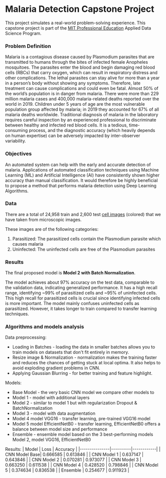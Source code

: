 # Malaria Detection Capstone Project

This project simulates a real-world problem-solving experience. This capstone project is part of the [MIT Professional Education](https://www.mygreatlearning.com/mit-data-science-program) Applied Data Science Program.

### Problem Definition

Malaria is a contagious disease caused by Plasmodium parasites that are transmitted to humans through the bites of infected female Anopheles mosquitoes. The parasites enter the blood and begin damaging red blood cells (RBCs) that carry oxygen, which can result in respiratory distress and other complications. The lethal parasites can stay alive for more than a year in a person’s body without showing any symptoms. Therefore, late treatment can cause complications and could even be fatal. Almost 50% of the world’s population is in danger from malaria. There were more than 229 million malaria cases and 400,000 malaria-related deaths reported over the world in 2019. Children under 5 years of age are the most vulnerable population group affected by malaria; in 2019 they accounted for 67% of all malaria deaths worldwide. Traditional diagnosis of malaria in the laboratory requires careful inspection by an experienced professional to discriminate between healthy and infected red blood cells. It is a tedious, time-consuming process, and the diagnostic accuracy (which heavily depends on human expertise) can be adversely impacted by inter-observer variability.

### Objectives

An automated system can help with the early and accurate detection of malaria. Applications of automated classification techniques using Machine Learning (ML) and Artificial Intelligence (AI) have consistently shown higher accuracy than manual classification. It would therefore be highly beneficial to propose a method that performs malaria detection using Deep Learning Algorithms.

### Data

There are a total of 24,958 train and 2,600 test [cell images](https://drive.google.com/file/d/1n3o1Xghpy9ufZwHkQFE5l5d9sUHQOUWM/view) (colored) that we have taken from microscopic images. 

These images are of the following categories:
1. Parasitized: The parasitized cells contain the Plasmodium parasite which causes malaria
2. Uninfected: The uninfected cells are free of the Plasmodium parasites

### Results

The final proposed model is **Model 2 with Batch Normalization**.

The model achieves about 97% accuracy on the test data, comparable to the validation data, indicating generalized performance. It has a high recall range, identifying ~99% of parasitized cells and ~95% of uninfected cells. This high recall for parasitized cells is crucial since identifying infected cells is more important. The model mainly confuses uninfected cells as parasitized. However, it takes longer to train compared to transfer learning techniques.

### Algorithms and models analysis

Data preprocessing: 
* Loading in Batches - loading the data in smaller batches allows you to train models on datasets that don't fit entirely in memory.
* Resize image & Normalization - normalization makes the training faster and reduces the chances of getting stuck at local optima.
It also helps to avoid exploding gradient problems in CNN.
* Applying Gaussian Blurring - for better training and feature highlight.

Models:
* Base Model - the very basic CNN model we compare other models to
* Model 1 - model with additional layers
* Model 2 - similar to model 1 but with regularization Dropout & BatchNormalization
* Model 3 - model with data augmentation
* Model 4 model VGG16 - transfer learning, pre-trained VGG16 model
* Model 5 model EfficientNetB0 - transfer learning, EfficientNetB0 offers a balance between model size and performance
* Ensemble - ensemble model based on the 3 best-performing models Model 2, model VGG16, EfficientNetB0

Results:
| Model         | Loss     | Accuracy   |
|---------------|----------|------------|
| CNN Model Base| 0.666585 | 0.613846   |
| CNN Model 1   | 0.637147 | 0.643846   |
| CNN Model 2   | 0.070281 | 0.973077   |
| CNN Model 3   | 0.663250 | 0.611538   |
| CNN Model 4   | 0.428520 | 0.798846   |
| CNN Model 5   | 0.374634 | 0.836538   |
| Ensemble      | 0.254677 | 0.911923   |




